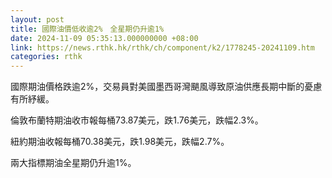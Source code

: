 ```yaml
---
layout: post
title: 國際油價低收逾2%　全星期仍升逾1%
date: 2024-11-09 05:35:13.000000000 +08:00
link: https://news.rthk.hk/rthk/ch/component/k2/1778245-20241109.htm
categories: rthk
---
```


國際期油價格跌逾2%，交易員對美國墨西哥灣颶風導致原油供應長期中斷的憂慮有所紓緩。

倫敦布蘭特期油收市報每桶73.87美元，跌1.76美元，跌幅2.3%。

紐約期油收報每桶70.38美元，跌1.98美元，跌幅2.7%。

兩大指標期油全星期仍升逾1%。
